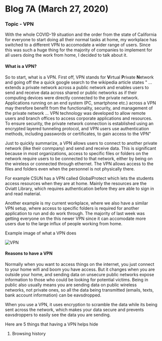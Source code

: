 # Blog 7A (March 27, 2020) 

### Topic - VPN 

With the whole COVID-19 situation and the order from the state of California for everyone to start doing all their normal tasks at home, my workplace has switched to a different VPN to accomodate a wider range of users. Since this was such a huge thing for the majority of companies to implement for all users doing the work from home, I decided to talk about it. 

#### What is a VPN?

So to start, what is a VPN.  First off, VPN stands for **V**irtual **P**rivate **N**etwork and going off the a quick google search to the wikipedia article states " ... extends a private network across a public network and enables users to send and receive data across shared or public networks as if their computing devices were directly connected to the private network. Applications running on an end system (PC, smartphone etc.) across a VPN may therefore benefit from the functionality, security, and management of the private network ... VPN technology was developed to allow remote users and branch offices to access corporate applications and resources. To ensure security, the private network connection is established using an encrypted layered tunneling protocol, and VPN users use authentication methods, including passwords or certificates, to gain access to the VPN"

Just to quickly summarize, a VPN allows users to connect to another private network (like their conmpany) and send and receive data.  This is significant because in most organizations, access to specific files or folders on the network require users to be connected to that network, either by being on the wireless or connected through ethernet. The VPN allows access to the files and folders even when the personnel is not physically there.

For example CSUN has a VPN called GlobalProtect which lets the students access resources when they are at home. Mainly the resources are the Oviatt Library, which requires authentication before they are able to sign in and read material.

Another example is my current workplace, where we also have a similar VPN setup, where access to specific folders is required for another application to run and do work through. The majority of last week was getting everyone on the this newer VPN since it can accomodate more users due to the large influx of people working from home.

Example image of what a VPN does

![VPN](https://upload.wikimedia.org/wikipedia/commons/thumb/e/e8/VPN_overview-en.svg/660px-VPN_overview-en.svg.png)

#### Reasons to have a VPN

Normally when you want to access things on the internet, you just connect to your home wifi and boom you have access. But it changes when you are outside your home, and sending data on unsecure public networks expose information to those who could be looking for potential victims.  Being in public also usually means you are sending data on public wireless networks, not private ones, so all the data being transmitted (emails, texts, bank account information) can be eavsdropped. 

When you use a VPN, it uses encryption to scramble the data while its being sent across the network, which makes your data secure and prevents eavsdroppers to easily see the data you are sending.

Here are 5 things that having a VPN helps hide
1. Browsing history 


